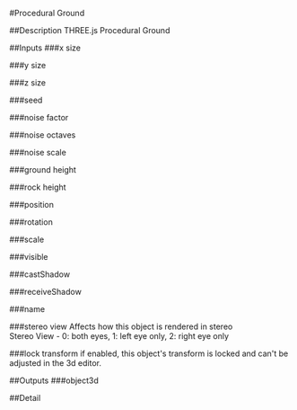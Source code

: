 #Procedural Ground

##Description
THREE.js Procedural Ground

##Inputs
###x size


###y size


###z size


###seed


###noise factor


###noise octaves


###noise scale


###ground height


###rock height


###position


###rotation


###scale


###visible


###castShadow


###receiveShadow


###name


###stereo view
Affects how this object is rendered in stereo  
Stereo View - 0: both eyes, 1: left eye only, 2: right eye only

###lock transform
if enabled, this object's transform is locked and can't be adjusted in the 3d editor.

##Outputs
###object3d


##Detail

